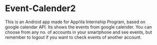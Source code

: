 # Event-Calender2

This is an Android app made for AppiVa Internship Program, based on google calendar API.
Its shows the events from google calender. You can choose from any no. of accounts in your smartphone and see events, but remember 
to logout if you want to check events of another account.
